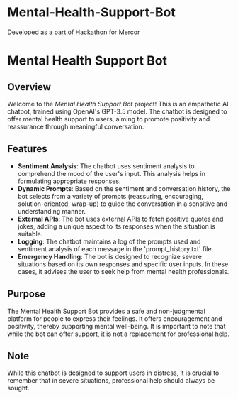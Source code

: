 # Mental-Health-Support-Bot
Developed as a part of Hackathon for Mercor

# Mental Health Support Bot

## Overview

Welcome to the *Mental Health Support Bot* project! This is an empathetic AI chatbot, trained using OpenAI's GPT-3.5 model. The chatbot is designed to offer mental health support to users, aiming to promote positivity and reassurance through meaningful conversation.

## Features

- **Sentiment Analysis**: The chatbot uses sentiment analysis to comprehend the mood of the user's input. This analysis helps in formulating appropriate responses.
- **Dynamic Prompts**: Based on the sentiment and conversation history, the bot selects from a variety of prompts (reassuring, encouraging, solution-oriented, wrap-up) to guide the conversation in a sensitive and understanding manner.
- **External APIs**: The bot uses external APIs to fetch positive quotes and jokes, adding a unique aspect to its responses when the situation is suitable.
- **Logging**: The chatbot maintains a log of the prompts used and sentiment analysis of each message in the 'prompt_history.txt' file.
- **Emergency Handling**: The bot is designed to recognize severe situations based on its own responses and specific user inputs. In these cases, it advises the user to seek help from mental health professionals.

## Purpose

The Mental Health Support Bot provides a safe and non-judgmental platform for people to express their feelings. It offers encouragement and positivity, thereby supporting mental well-being. It is important to note that while the bot can offer support, it is not a replacement for professional help.

## Note

While this chatbot is designed to support users in distress, it is crucial to remember that in severe situations, professional help should always be sought.
